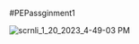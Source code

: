#PEPassginment1

![scrnli_1_20_2023_4-49-03 PM](https://user-images.githubusercontent.com/109333597/213687394-beeb14a7-2830-4706-858d-2ffd719ea27d.gif)
